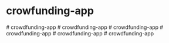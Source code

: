 # crowfunding-app
#   c r o w d f u n d i n g - a p p  
 #   c r o w d f u n d i n g - a p p  
 #   c r o w d f u n d i n g - a p p  
 #   c r o w d f u n d i n g - a p p  
 #   c r o w d f u n d i n g - a p p  
 #   c r o w d f u n d i n g - a p p  
 